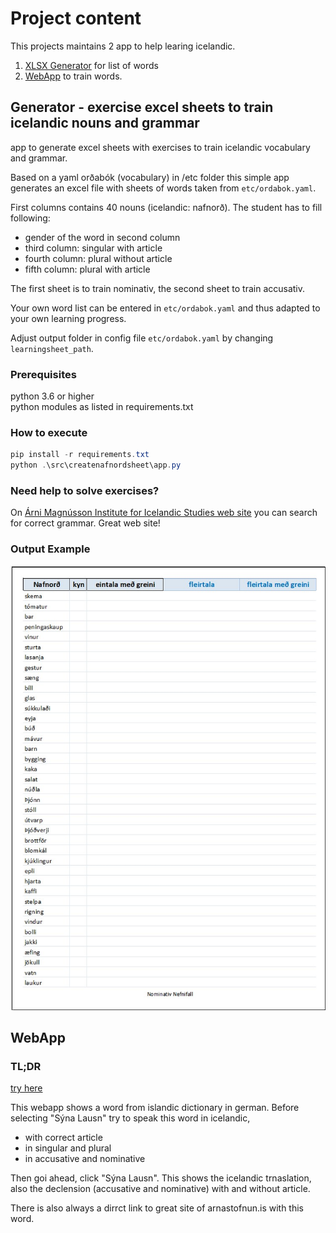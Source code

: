 # Project content

This projects maintains 2 app to help learing icelandic.

1. [XLSX Generator](#generator---exercise-excel-sheets-to-train-icelandic-nouns-and-grammar) for list of words
1. [WebApp](#webapp) to train words.  

## Generator - exercise excel sheets to train icelandic nouns and grammar

app to generate excel sheets with exercises to train icelandic vocabulary and grammar.

Based on a yaml orðabók (vocabulary) in /etc folder this simple app generates an excel file with sheets of words taken from `etc/ordabok.yaml`.

First columns contains 40 nouns (icelandic: nafnorð).
The student has to fill following:

- gender of the word in second column
- third column: singular with article
- fourth column: plural without article
- fifth column: plural with article
  
The first sheet is to train nominativ, the second sheet to train accusativ.

Your own word list can be entered in `etc/ordabok.yaml` and thus adapted to your own learning progress.

Adjust output folder in config file `etc/ordabok.yaml` by changing `learningsheet_path`.

### Prerequisites

python 3.6 or higher  
python modules as listed in requirements.txt

### How to execute

``` powershell
pip install -r requirements.txt
python .\src\createnafnordsheet\app.py
```

### Need help to solve exercises?

On [Árni Magnússon Institute for Icelandic Studies web site](https://bin.arnastofnun.is) you can search for correct grammar. Great web site!

### Output Example

![Example file](assets/xls_example.jpg)


## WebApp

### TL;DR

[try here](https://is.hslomka.de/)

This webapp shows a word from islandic dictionary in german.
Before selecting "Sýna Lausn" try to speak this word in icelandic,
- with correct article
- in singular and plural
- in accusative and nominative
  
Then goi ahead, click "Sýna Lausn". This shows the icelandic trnaslation,
also the declension (accusative and nominative) with and without article.

There is also always a dirrct link to great site of arnastofnun.is with this word.
